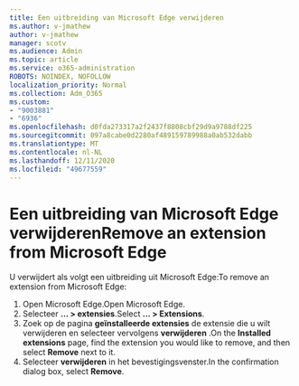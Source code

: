 ```yaml
---
title: Een uitbreiding van Microsoft Edge verwijderen
ms.author: v-jmathew
author: v-jmathew
manager: scotv
ms.audience: Admin
ms.topic: article
ms.service: o365-administration
ROBOTS: NOINDEX, NOFOLLOW
localization_priority: Normal
ms.collection: Adm_O365
ms.custom:
- "9003881"
- "6936"
ms.openlocfilehash: d0fda273317a2f2437f8808cbf29d9a9788df225
ms.sourcegitcommit: 097a8cabe0d2280af489159789988a0ab532dabb
ms.translationtype: MT
ms.contentlocale: nl-NL
ms.lasthandoff: 12/11/2020
ms.locfileid: "49677559"
---
```

# <a name="remove-an-extension-from-microsoft-edge"></a><span data-ttu-id="bbe26-102">Een uitbreiding van Microsoft Edge verwijderen</span><span class="sxs-lookup"><span data-stu-id="bbe26-102">Remove an extension from Microsoft Edge</span></span>

<span data-ttu-id="bbe26-103">U verwijdert als volgt een uitbreiding uit Microsoft Edge:</span><span class="sxs-lookup"><span data-stu-id="bbe26-103">To remove an extension from Microsoft Edge:</span></span>

1. <span data-ttu-id="bbe26-104">Open Microsoft Edge.</span><span class="sxs-lookup"><span data-stu-id="bbe26-104">Open Microsoft Edge.</span></span>
2. <span data-ttu-id="bbe26-105">Selecteer **... > extensies**.</span><span class="sxs-lookup"><span data-stu-id="bbe26-105">Select **... > Extensions**.</span></span>
3. <span data-ttu-id="bbe26-106">Zoek op de pagina **geïnstalleerde extensies** de extensie die u wilt verwijderen en selecteer vervolgens **verwijderen** .</span><span class="sxs-lookup"><span data-stu-id="bbe26-106">On the **Installed extensions** page, find the extension you would like to remove, and then select **Remove** next to it.</span></span>
4. <span data-ttu-id="bbe26-107">Selecteer **verwijderen** in het bevestigingsvenster.</span><span class="sxs-lookup"><span data-stu-id="bbe26-107">In the confirmation dialog box, select **Remove**.</span></span>
